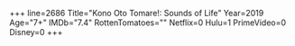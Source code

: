 +++
line=2686
Title="Kono Oto Tomare!: Sounds of Life"
Year=2019
Age="7+"
IMDb="7.4"
RottenTomatoes=""
Netflix=0
Hulu=1
PrimeVideo=0
Disney=0
+++

